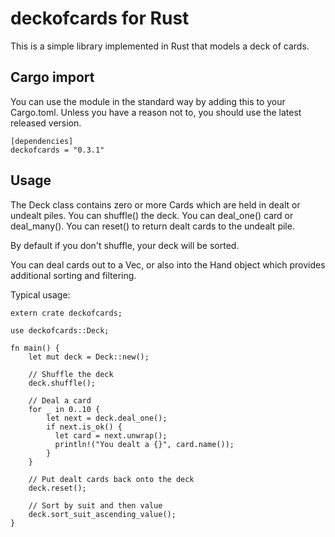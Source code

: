# deckofcards for Rust

This is a simple library implemented in Rust that models a deck of cards.

## Cargo import

You can use the module in the standard way by adding this to your Cargo.toml. Unless you have a reason not to, you should use the latest released version.

```
[dependencies]
deckofcards = "0.3.1"
```

## Usage

The Deck class contains zero or more Cards which are held in dealt or undealt piles. You can shuffle() the deck. You can deal_one() card or deal_many(). You can reset() to return dealt cards to the undealt pile.

By default if you don't shuffle, your deck will be sorted.

You can deal cards out to a Vec<Card>, or also into the Hand object which provides additional sorting and filtering.

Typical usage:

```
extern crate deckofcards;

use deckofcards::Deck;

fn main() {
    let mut deck = Deck::new();

    // Shuffle the deck
    deck.shuffle();

    // Deal a card
    for _ in 0..10 {
        let next = deck.deal_one();
        if next.is_ok() {
          let card = next.unwrap();
          println!("You dealt a {}", card.name());
        }
    }

    // Put dealt cards back onto the deck
    deck.reset();

    // Sort by suit and then value
    deck.sort_suit_ascending_value();
}
```
